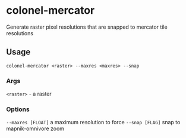 # colonel-mercator
Generate raster pixel resolutions that are snapped to mercator tile resolutions

## Usage
```
colonel-mercator <raster> --maxres <maxres> --snap
```

### Args

`<raster>` - a raster

### Options

`--maxres [FLOAT]` a maximum resolution to force
`--snap [FLAG]` snap to mapnik-omnivore zoom
